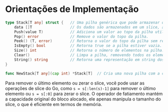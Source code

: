 # Orientações de Implementação

```go
type Stack[T any] struct {   // Uma pilha genérica que pode armazenar qualquer tipo de dado.
    data []T                 // Os dados são armazenados em um slice, a capacidade do slice é a capacidade da pilha.
    Push(value T)            // Adiciona um valor ao topo da pilha utilizando append.
    Pop() error              // Remove o valor do topo da pilha.
    Peek() (T, error)        // Retorna o valor do topo da pilha sem removê-lo.
    IsEmpty() bool           // Retorna true se a pilha estiver vazia.
    Size() int               // Retorna o número de elementos na pilha. Isso equivale ao tamanho do slice.
    Clear()                  // Limpa a pilha, removendo todos os elementos.
    String() string          // Retorna uma representação em string dos elementos da pilha para efeitos de debug.
}

func NewStack[T any](cap int) *Stack[T]  // Cria uma nova pilha com a capacidade inicial especificada
```

Para remover o último elemento ou zerar o slice, você pode usar as operações de slice do Go, como `s = s[:len(s)-1]` para remover o último elemento ou `s = s[:0]` para zerar o slice. O operador de fatiamento mantém a capacidade original do bloco alocado, ele apenas manipula o tamanho do slice, o que é eficiente em termos de memória.
